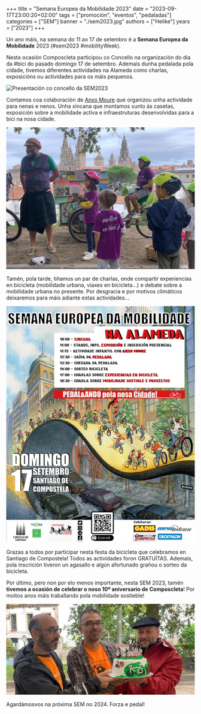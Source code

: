 +++
title = "Semana Europea da Mobilidade 2023"
date = "2023-09-17T23:00:20+02:00"
tags = ["promoción", "eventos", "pedaladas"]
categories = ["SEM"]
banner = "./sem2023.jpg"
authors = ["Helike"]
years = ["2023"]
+++

Un ano máis, na semana do 11 ao 17 de setembro é a **Semana Europea da Mobilidade** 2023 (#sem2023 #mobilityWeek).

Nesta ocasión Composcleta participou co Concello na organización do día da #bici do pasado domingo 17 de setembro. Ademais dunha pedalada pola cidade, tivemos diferentes actividades na Alameda como charlas, exposicións ou actividades para os máis pequenos.

![Presentación co concello da SEM2023](./presentación-sem2023.jpg)

Contamos coa colaboración de [Anxo Moure](https://www.instagram.com/anxo_moure/) que organizou unha actividade para nenas e nenos. Unha xincana que montamos xunto ás casetas, exposición sobre a mobilidade activa e infraestruturas desenvolvidas para a bici na nosa cidade.

![Anxo Moure na SEM2023](sem2023.jpg)

Tamén, pola tarde, tiñamos un par de charlas, onde compartir experiencias en bicicleta (mobilidade urbana, viaxes en bicicleta...) e debate sobre a mobilidade urbana no presente. Por desgracia e por motivos climáticos deixaremos para máis adiante estas actividades...

![Cartaz SEM2023 Composcleta](./cartaz-sem2023.jpg)

Grazas a todos por participar  nesta festa da bicicleta que celebramos en Santiago de Compostela! Todos as actividades foron GRATUÍTAS. Ademais, pola inscrición tiveron un agasallo e algún afortunado grañou o sorteo da bicicleta.

Por último, pero non por elo menos importante, nesta SEM 2023, tamén **tivemos a ocasión de celebrar o noso 10º aniversario de Composcleta**! Por moitos anos máis traballando pola mobilidade sostieble!

![Décimo aniversario de Composcleta na SEM 2023](./cumpleanos-composcleta-sem2023.jpg)

Agardámosvos na próxima SEM no 2024. Forza e pedal!
